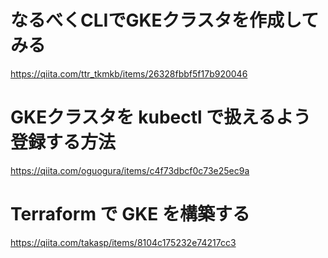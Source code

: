 # なるべくCLIでGKEクラスタを作成してみる
https://qiita.com/ttr_tkmkb/items/26328fbbf5f17b920046

# GKEクラスタを kubectl で扱えるよう登録する方法
https://qiita.com/oguogura/items/c4f73dbcf0c73e25ec9a

# Terraform で GKE を構築する
https://qiita.com/takasp/items/8104c175232e74217cc3
